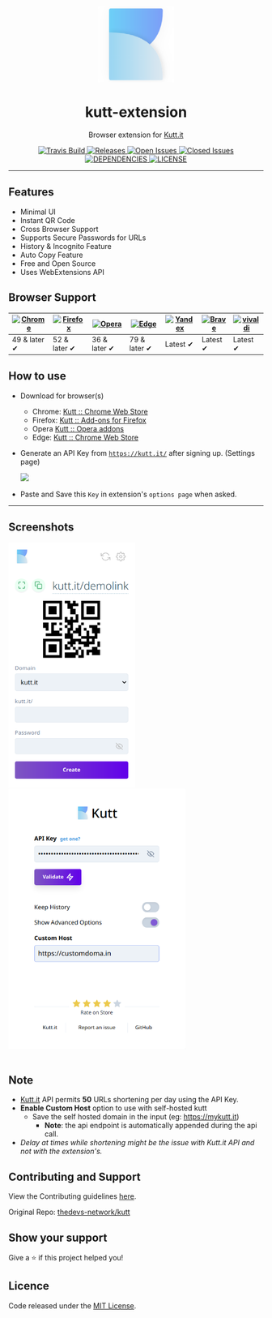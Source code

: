 <div align="center"><img width="150" src="source/assets/logo.png" /></div>
<h1 align="center">kutt-extension</h1>
<p align="center">Browser extension for <a href="https://kutt.it">Kutt.it</a></p>
<div align="center">
  <a href="https://travis-ci.com/thedevs-network/kutt-extension">
    <img src="https://travis-ci.com/thedevs-network/kutt-extension.svg?branch=master" alt="Travis Build" />
  </a>
  <a href="https://github.com/thedevs-network/kutt-extension/releases/latest">
    <img src="https://img.shields.io/github/release/thedevs-network/kutt-extension.svg?colorB=blue" alt="Releases" />
  </a>
  <a href="https://github.com/thedevs-network/kutt-extension/issues?q=is%3Aopen+is%3Aissue">
    <img src="https://img.shields.io/github/issues-raw/thedevs-network/kutt-extension.svg?colorB=lightgrey" alt="Open Issues" />
  </a>
  <a href="https://github.com/thedevs-network/kutt-extension/issues?q=is%3Aissue+is%3Aclosed">
    <img src="https://img.shields.io/github/issues-closed-raw/thedevs-network/kutt-extension.svg?colorB=red" alt="Closed Issues" />
  </a>
  <a href="https://david-dm.org/thedevs-network/kutt-extension">
    <img src="https://img.shields.io/david/thedevs-network/kutt-extension.svg?colorB=orange" alt="DEPENDENCIES" />
  </a>
  <a href="https://github.com/thedevs-network/kutt-extension/blob/master/license">
    <img src="https://img.shields.io/github/license/thedevs-network/kutt-extension.svg" alt="LICENSE" />
  </a>
</div>
<hr />

## Features

- Minimal UI
- Instant QR Code
- Cross Browser Support
- Supports Secure Passwords for URLs
- History & Incognito Feature
- Auto Copy Feature
- Free and Open Source
- Uses WebExtensions API

## Browser Support

| [![Chrome](https://raw.github.com/alrra/browser-logos/master/source/chrome/chrome_48x48.png)](https://chrome.google.com/webstore/detail/kutt/pklakpjfiegjacoppcodencchehlfnpd) | [![Firefox](https://raw.github.com/alrra/browser-logos/master/source/firefox/firefox_48x48.png)](https://addons.mozilla.org/firefox/addon/kutt/) | [![Opera](https://raw.github.com/alrra/browser-logos/master/source/opera/opera_48x48.png)](CONTRIBUTING.md#for-opera-users) | [![Edge](https://raw.github.com/alrra/browser-logos/master/source/edge/edge_48x48.png)](https://chrome.google.com/webstore/detail/kutt/pklakpjfiegjacoppcodencchehlfnpd) | [![Yandex](https://raw.github.com/alrra/browser-logos/master/source/yandex/yandex_48x48.png)](https://chrome.google.com/webstore/detail/kutt/pklakpjfiegjacoppcodencchehlfnpd) | [![Brave](https://raw.github.com/alrra/browser-logos/master/source/brave/brave_48x48.png)](https://chrome.google.com/webstore/detail/kutt/pklakpjfiegjacoppcodencchehlfnpd) | [![vivaldi](https://raw.github.com/alrra/browser-logos/master/source/vivaldi/vivaldi_48x48.png)](https://chrome.google.com/webstore/detail/kutt/pklakpjfiegjacoppcodencchehlfnpd) |
--------------------------------------------------------------------------------------------------------------------------------------------------------------------------- | --------------------------------------------------------------------------------------------------------------------------------------------- | ------------------------------------------------------------------------------------------------------------------------ | --------------------------------------------------------------------------------------------------------------------------------------------------------------------------- | ------------------------------------------------------------------------------------------------------------------------------------------------------------------------ | ------------------------------------------------------------------------------------------------------------------------------------------------------------------------------ |------------------------------------------------------------------------------------------------------------------------------------------------------------------------------ |
| 49 & later ✔ | 52 & later ✔ | 36 & later ✔ | 79 & later ✔ | Latest ✔ | Latest ✔ | Latest ✔

## How to use

- Download for browser(s)

  - Chrome: [Kutt :: Chrome Web Store](https://chrome.google.com/webstore/detail/kutt/pklakpjfiegjacoppcodencchehlfnpd)
  - Firefox: [Kutt :: Add-ons for Firefox](https://addons.mozilla.org/firefox/addon/kutt/)
  - Opera [Kutt :: Opera addons](CONTRIBUTING.md#for-opera-users)
  - Edge: [Kutt :: Chrome Web Store](https://chrome.google.com/webstore/detail/kutt/pklakpjfiegjacoppcodencchehlfnpd)

- Generate an API Key from <a href="https://kutt.it">`https://kutt.it/`</a> after signing up. (Settings page)

  <img width="400" src="https://i.imgur.com/qQwqeH5.png" />

- Paste and Save this `Key` in extension's `options page` when asked.

 <hr />

## Screenshots

<div>
  <img width="250" src="./.github/assets/popup-v4-1.png" alt="popup" />
  <img width="350" src="./.github/assets/options-v4-1.png" alt="options" />
</div>

<br />

## Note

- <a href="https://kutt.it">Kutt.it</a> API permits **50** URLs shortening per day using the API Key.
- **Enable Custom Host** option to use with self-hosted kutt
  - Save the self hosted domain in the input (eg: <https://mykutt.it>)
    - **Note**: the api endpoint is automatically appended during the api call.
- _Delay at times while shortening might be the issue with Kutt.it API and not with the extension's._

## Contributing and Support

View the Contributing guidelines [here](CONTRIBUTING.md).

Original Repo: [thedevs-network/kutt](https://github.com/thedevs-network/kutt)

## Show your support

Give a ⭐️ if this project helped you!

## Licence

Code released under the [MIT License](license).
